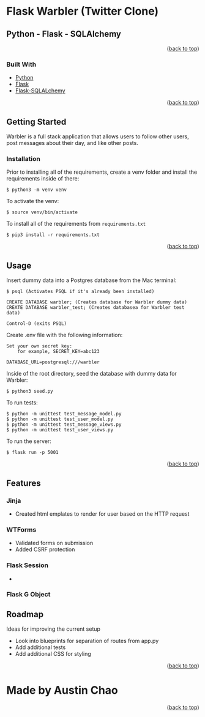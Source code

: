 <div id="top"></div>


<!-- ABOUT THE PROJECT -->
# Flask Warbler (Twitter Clone)
## Python - Flask - SQLAlchemy

<p align="right">(<a href="#top">back to top</a>)</p>

### Built With

* [Python](https://docs.python.org/3/)
* [Flask](https://flask.palletsprojects.com/en/2.1.x/)
* [Flask-SQLALchemy](https://flask-sqlalchemy.palletsprojects.com/en/2.x/)


<p align="right">(<a href="#top">back to top</a>)</p>

<!-- GETTING STARTED -->
## Getting Started

Warbler is a full stack application that allows users to follow other users, post messages about their day, and like other posts.


### Installation

Prior to installing all of the requirements, create a venv folder and install the requirements inside of there:

    $ python3 -m venv venv


To activate the venv:

    $ source venv/bin/activate


To install all of the requirements from `requirements.txt`

    $ pip3 install -r requirements.txt


<p align="right">(<a href="#top">back to top</a>)</p>


<!-- USAGE EXAMPLES -->
## Usage

Insert dummy data into a Postgres database from the Mac terminal:

    $ psql (Activates PSQL if it's already been installed)

    CREATE DATABASE warbler; (Creates database for Warbler dummy data)
    CREATE DATABASE warbler_test; (Creates databasea for Warbler test data)

    Control-D (exits PSQL)

Create .env file with the following information:

    Set your own secret key:
        for example, SECRET_KEY=abc123

    DATABASE_URL=postgresql:///warbler


Inside of the root directory, seed the database with dummy data for Warbler:

    $ python3 seed.py

To run tests:

    $ python -m unittest test_message_model.py
    $ python -m unittest test_user_model.py
    $ python -m unittest test_message_views.py
    $ python -m unittest test_user_views.py

To run the server:

    $ flask run -p 5001



<p align="right">(<a href="#top">back to top</a>)</p>

<!-- Features -->
## Features
### Jinja
- Created html emplates to render for user based on the HTTP request
### WTForms
- Validated forms on submission
- Added CSRF protection
### Flask Session
-
### Flask G Object




<!-- ROADMAP -->
## Roadmap

Ideas for improving the current setup

- Look into blueprints for separation of routes from app.py
- Add additional tests
- Add additional CSS for styling

<p align="right">(<a href="#top">back to top</a>)</p>


# Made by Austin Chao

<p align="right">(<a href="#top">back to top</a>)</p>

